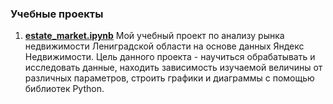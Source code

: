 ### Учебные проекты
1. <a href=https://github.com/TanikaBoTanika/Study-Projects/blob/main/estate_market.ipynb> <b>estate_market.ipynb</b></a>  Мой учебный проект по анализу рынка недвижимости Лениградской области на основе данных Яндекс Недвижимости. 
Цель данного проекта - научиться обрабатывать и исследовать данные, находить зависимость изучаемой величины от различных параметров, строить графики и диаграммы с помощью библиотек Python.
